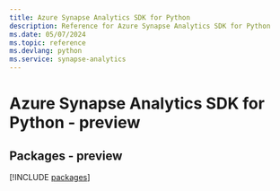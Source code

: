 ```yaml
---
title: Azure Synapse Analytics SDK for Python
description: Reference for Azure Synapse Analytics SDK for Python
ms.date: 05/07/2024
ms.topic: reference
ms.devlang: python
ms.service: synapse-analytics
---
```

# Azure Synapse Analytics SDK for Python - preview
## Packages - preview
[!INCLUDE [packages](synapse-analytics-index.md)]